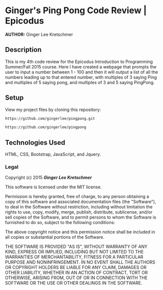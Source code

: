 # Ginger's Ping Pong Code Review | Epicodus

**AUTHOR:** Ginger Lee Kretschmer

## Description

This is my 4th code review for the Epicodus Introduction to Programming Summer/Fall 2015 course. Here I have created a webpage that prompts the user to input a number between 1 - 100 and then it will output a list of all the numbers leading up to that entered number, with multiples of 3 saying Ping and multiples of 5 saying pong, and multiples of 3 and 5 saying PingPong.

## Setup
View my project files by cloning this repository:
```sh
https://github.com/gingerlee/pingpong.git
```
```sh
https://github.com/gingerlee/pingpong
```

## Technologies Used

HTML, CSS, Bootstrap, JavaScript, and Jquery.

### Legal


Copyright (c) 2015 **_Ginger Lee Kretschmer_**

This software is licensed under the MIT license.

Permission is hereby granted, free of charge, to any person obtaining a copy
of this software and associated documentation files (the "Software"), to deal
in the Software without restriction, including without limitation the rights
to use, copy, modify, merge, publish, distribute, sublicense, and/or sell
copies of the Software, and to permit persons to whom the Software is
furnished to do so, subject to the following conditions:

The above copyright notice and this permission notice shall be included in
all copies or substantial portions of the Software.

THE SOFTWARE IS PROVIDED "AS IS", WITHOUT WARRANTY OF ANY KIND, EXPRESS OR
IMPLIED, INCLUDING BUT NOT LIMITED TO THE WARRANTIES OF MERCHANTABILITY,
FITNESS FOR A PARTICULAR PURPOSE AND NONINFRINGEMENT. IN NO EVENT SHALL THE
AUTHORS OR COPYRIGHT HOLDERS BE LIABLE FOR ANY CLAIM, DAMAGES OR OTHER
LIABILITY, WHETHER IN AN ACTION OF CONTRACT, TORT OR OTHERWISE, ARISING FROM,
OUT OF OR IN CONNECTION WITH THE SOFTWARE OR THE USE OR OTHER DEALINGS IN
THE SOFTWARE.
